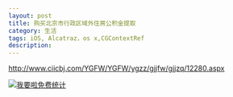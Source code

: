 ```yaml
---
layout: post
title: 购买北京市行政区域外住房公积金提取
category: 生活
tags: iOS, Alcatraz，os x,CGContextRef
description:
---
```



http://www.ciicbj.com/YGFW/YGFW/ygzz/gjjfw/gjjzq/12280.aspx

<script language="javascript" type="text/javascript" src="//js.users.51.la/19176892.js"></script>
<noscript><a href="//www.51.la/?19176892" target="_blank"><img alt="&#x6211;&#x8981;&#x5566;&#x514D;&#x8D39;&#x7EDF;&#x8BA1;" src="//img.users.51.la/19176892.asp" style="border:none" /></a></noscript>


